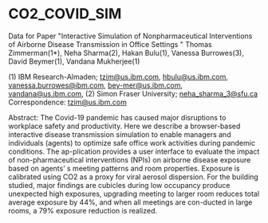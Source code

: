# CO2_COVID_SIM
Data for Paper "Interactive Simulation of Nonpharmaceutical Interventions of  Airborne Disease Transmission in Office Settings "
Thomas Zimmerman(1*), Neha Sharma(2), Hakan Bulu(1), Vanessa Burrowes(3), David Beymer(1), Vandana Mukherjee(1)

(1) IBM Research-Almaden; tzim@us.ibm.com, hbulu@us.ibm.com, vanessa.burrowes@ibm.com, bey-mer@us.ibm.com, vandana@us.ibm.com, 
(2) Simon Fraser University; neha_sharma_3@sfu.ca
Correspondence: tzim@us.ibm.com

Abstract: The Covid-19 pandemic has caused major disruptions to workplace safety and productivity. Here we describe a browser-based interactive disease transmission simulation to enable managers and individuals (agents) to optimize safe office work activities during pandemic conditions. The ap-plication provides a user interface to evaluate the impact of non-pharmaceutical interventions (NPIs) on airborne disease exposure based on agents’ s meeting patterns and room properties. Exposure is calibrated using CO2 as a proxy for viral aerosol dispersion. For the building studied, major findings are cubicles during low occupancy produce unexpected high exposures, upgrading meeting to larger room reduces total average exposure by 44%, and when all meetings are con-ducted in large rooms, a 79% exposure reduction is realized.

